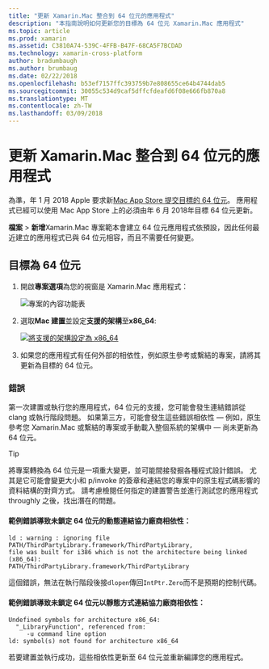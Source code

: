 ```yaml
---
title: "更新 Xamarin.Mac 整合到 64 位元的應用程式"
description: "本指南說明如何更新您的目標為 64 位元 Xamarin.Mac 應用程式"
ms.topic: article
ms.prod: xamarin
ms.assetid: C3810A74-539C-4FFB-B47F-68CA5F7BCDAD
ms.technology: xamarin-cross-platform
author: bradumbaugh
ms.author: brumbaug
ms.date: 02/22/2018
ms.openlocfilehash: b53ef7157ffc393759b7e808655ce64b4744dab5
ms.sourcegitcommit: 30055c534d9caf5dffcfdeafd6f08e666fb870a8
ms.translationtype: MT
ms.contentlocale: zh-TW
ms.lasthandoff: 03/09/2018
---
```

# <a name="updating-xamarinmac-unified-applications-to-64-bit"></a>更新 Xamarin.Mac 整合到 64 位元的應用程式

為準，年 1 月 2018 Apple 要求新[Mac App Store 提交目標的 64 位元](https://developer.apple.com/news/?id=06282017a)。 應用程式已經可以使用 Mac App Store 上的必須由年 6 月 2018年目標 64 位元更新。

**檔案** > **新增**Xamarin.Mac 專案範本會建立 64 位元應用程式依預設，因此任何最近建立的應用程式已與 64 位元相容，而且不需要任何變更。

## <a name="targeting-64-bit"></a>目標為 64 位元

1. 開啟**專案選項**為您的視窗是 Xamarin.Mac 應用程式：

   ![專案的內容功能表](mac-64-bit-images/1-contextual_menu-vsmac.png "專案內容功能表")

2. 選取**Mac 建置**並設定**支援的架構**至**x86\_64**:

   [![將支援的架構設定為 x86_64](mac-64-bit-images/2-project_options-vsmac.png "x86_64 設定支援的架構")](mac-64-bit-images/2-project_options-vsmac-large.png#lightbox)

3. 如果您的應用程式有任何外部的相依性，例如原生參考或繫結的專案，請將其更新為目標的 64 位元。

### <a name="errors"></a>錯誤

第一次建置或執行您的應用程式，64 位元的支援，您可能會發生連結錯誤從 clang 或執行階段問題。 如果第三方，可能會發生這些錯誤相依性 — 例如，原生參考您 Xamarin.Mac 或繫結的專案或手動載入整個系統的架構中 — 尚未更新為 64 位元。

> [!TIP]
> 將專案轉換為 64 位元是一項重大變更，並可能間接發掘各種程式設計錯誤。 尤其是它可能會變更大小和 p/invoke 的簽章和連結您的專案中的原生程式碼影響的資料結構的對齊方式。 請考慮檢閱任何指定的建置警告並進行測試您的應用程式 throughly 之後，找出潛在的問題。

#### <a name="example-error-resulting-from-a-dynamically-linked-third-party-dependency-that-does-not-target-64-bit"></a>範例錯誤導致未鎖定 64 位元的動態連結協力廠商相依性：

```console
ld : warning : ignoring file PATH/ThirdPartyLibrary.framework/ThirdPartyLibrary, 
file was built for i386 which is not the architecture being linked (x86_64): 
PATH/ThirdPartyLibrary.framework/ThirdPartyLibrary 
```

這個錯誤，無法在執行階段後接`dlopen`傳回`IntPtr.Zero`而不是預期的控制代碼。

#### <a name="example-error-resulting-from-a-statically-linked-third-party-dependency-that-does-not-target-64-bit"></a>範例錯誤導致未鎖定 64 位元以靜態方式連結協力廠商相依性：

```console
Undefined symbols for architecture x86_64:
  "_LibraryFunction", referenced from:
     -u command line option
ld: symbol(s) not found for architecture x86_64 
```

若要建置並執行成功，這些相依性更新至 64 位元並重新編譯您的應用程式。

